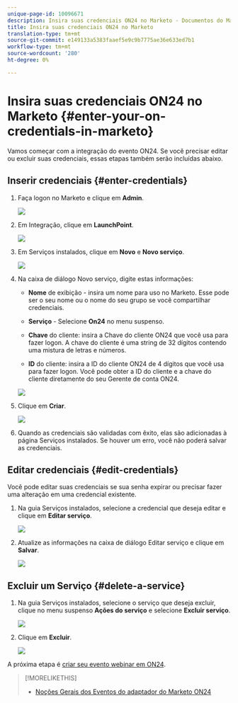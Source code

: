 ```yaml
---
unique-page-id: 10096671
description: Insira suas credenciais ON24 no Marketo - Documentos do Marketing - Documentação do produto
title: Insira suas credenciais ON24 no Marketo
translation-type: tm+mt
source-git-commit: e149133a5383faaef5e9c9b7775ae36e633ed7b1
workflow-type: tm+mt
source-wordcount: '280'
ht-degree: 0%

---
```



# Insira suas credenciais ON24 no Marketo {#enter-your-on-credentials-in-marketo}

Vamos começar com a integração do evento ON24. Se você precisar editar ou excluir suas credenciais, essas etapas também serão incluídas abaixo.

## Inserir credenciais {#enter-credentials}

1. Faça logon no Marketo e clique em **Admin**.

   ![](assets/admin.png)

1. Em Integração, clique em **LaunchPoint**.

   ![](assets/image2015-12-22-13-3a15-3a38.png)

1. Em Serviços instalados, clique em **Novo** e **Novo serviço**.

   ![](assets/image2015-12-22-13-3a18-3a54.png)

1. Na caixa de diálogo Novo serviço, digite estas informações:

   * **Nome**  de exibição - insira um nome para uso no Marketo. Esse pode ser o seu nome ou o nome do seu grupo se você compartilhar credenciais.
   * **Serviço**  - Selecione  **On24** no menu suspenso.

   * **Chave**  do cliente: insira a Chave do cliente ON24 que você usa para fazer logon. A chave do cliente é uma string de 32 dígitos contendo uma mistura de letras e números.
   * **ID**  do cliente: insira a ID do cliente ON24 de 4 dígitos que você usa para fazer logon. Você pode obter a ID do cliente e a chave do cliente diretamente do seu Gerente de conta ON24.

   ![](assets/image2015-12-22-13-3a38-3a52.png)

1. Clique em **Criar**.

   ![](assets/image2015-12-22-13-3a28-3a55.png)

1. Quando as credenciais são validadas com êxito, elas são adicionadas à página Serviços instalados. Se houver um erro, você não poderá salvar as credenciais.

## Editar credenciais {#edit-credentials}

Você pode editar suas credenciais se sua senha expirar ou precisar fazer uma alteração em uma credencial existente.

1. Na guia Serviços instalados, selecione a credencial que deseja editar e clique em **Editar serviço**.

   ![](assets/six.png)

1. Atualize as informações na caixa de diálogo Editar serviço e clique em **Salvar**.

   ![](assets/seven.png)

## Excluir um Serviço {#delete-a-service}

1. Na guia Serviços instalados, selecione o serviço que deseja excluir, clique no menu suspenso **Ações do serviço** e selecione **Excluir serviço**.

   ![](assets/eight.png)

1. Clique em **Excluir**.

   ![](assets/nine.png)

A próxima etapa é [criar seu evento webinar em ON24](create-your-webinar-event-in-on24.md).

>[!MORELIKETHIS]
>
>* [Noções Gerais dos Eventos do adaptador do Marketo ON24](understanding-marketo-on24-adapter-events.md)

>



